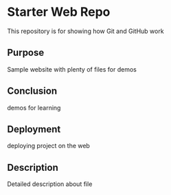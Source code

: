 # Starter Web Repo

This repository is for showing how Git and GitHub work

## Purpose

Sample website with plenty of files for demos

## Conclusion

demos for learning

## Deployment

deploying project on the web

## Description

Detailed description about file


